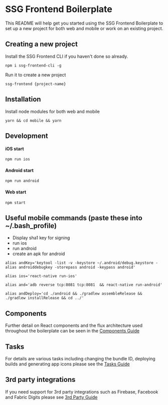# SSG Frontend Boilerplate

This README will help get you started using the SSG Frontend Boilerplate to set up a new project for both web and mobile or work on an existing project.

## Creating a new project

Install the SSG Frontend CLI if you haven't done so already.

```
npm i ssg-frontend-cli -g
```

Run it to create a new project

```
ssg-frontend {project-name}
```

## Installation

Install node modules for both web and mobile

`yarn && cd mobile && yarn`

## Development

#### iOS start
```npm run ios```

#### Android start
```npm run android```

#### Web start
```npm start```

## Useful mobile commands (paste these into ~/.bash_profile)
- Display sha1 key for signing
- run ios
- run android
- create an apk for android

```
alias andKey='keytool -list -v -keystore ~/.android/debug.keystore -alias androiddebugkey -storepass android -keypass android'

alias ios='react-native run-ios'

alias and='adb reverse tcp:8081 tcp:8081  && react-native run-android'

alias andDeploy='cd ./android && ./gradlew assembleRelease && ./gradlew installRelease && cd ../'
```

## Components

Further detail on React components and the flux architecture used throughout the boilerplate can be seen in the [Components Guide](https://git.solidstategroup.com/solidstategroup/ssg-frontend-boilerplate/blob/master/Components.md)

## Tasks

For details are various tasks including changing the bundle ID, deploying builds and generating app icons please see the [Tasks Guide](https://git.solidstategroup.com/solidstategroup/ssg-frontend-boilerplate/blob/master/Tasks.md)

## 3rd party integrations

If you need support for 3rd party integrations such as Firebase, Facebook and Fabric Digits please see [3rd Party Guide](https://git.solidstategroup.com/solidstategroup/ssg-frontend-boilerplate/blob/master/ThirdParty.md)
